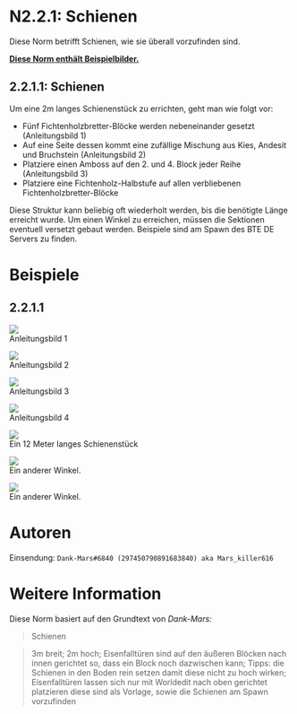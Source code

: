 # N2.2.1: Schienen

Diese Norm betrifft Schienen, wie sie überall vorzufinden sind.

**[Diese Norm enthält Beispielbilder.](#beispiele)**

## 2.2.1.1: Schienen
Um eine 2m langes Schienenstück zu errichten, geht man wie folgt vor:
* Fünf Fichtenholzbretter-Blöcke werden nebeneinander gesetzt (Anleitungsbild 1)
* Auf eine Seite dessen kommt eine zufällige Mischung aus Kies, Andesit und Bruchstein (Anleitungsbild 2)
* Platziere einen Amboss auf den 2. und 4. Block jeder Reihe (Anleitungsbild 3)
* Platziere eine Fichtenholz-Halbstufe auf allen verbliebenen Fichtenholzbretter-Blöcke

Diese Struktur kann beliebig oft wiederholt werden, bis die benötigte Länge erreicht wurde. Um einen Winkel zu erreichen, müssen die Sektionen eventuell versetzt gebaut werden. Beispiele sind am Spawn des BTE DE Servers zu finden.

# Beispiele

## 2.2.1.1

![](https://cdn.discordapp.com/attachments/707321226405871647/707323373507837962/2020-05-06_20.13.53.png)  
Anleitungsbild 1

![](https://cdn.discordapp.com/attachments/707321226405871647/707323374430453800/2020-05-06_20.15.43.png)  
Anleitungsbild 2

![](https://cdn.discordapp.com/attachments/707321226405871647/707323375621767239/2020-05-06_20.16.43.png)  
Anleitungsbild 3

![](https://cdn.discordapp.com/attachments/707321226405871647/707323376515022868/2020-05-06_20.17.42.png)  
Anleitungsbild 4

![](https://cdn.discordapp.com/attachments/707321226405871647/707321276276146256/2020-05-06_20.10.16.png)  
Ein 12 Meter langes Schienenstück

![](https://cdn.discordapp.com/attachments/707321226405871647/707321276792045598/2020-05-06_20.10.34.png)  
Ein anderer Winkel.

![](https://cdn.discordapp.com/attachments/707321226405871647/707321277559603260/2020-05-06_20.10.39.png)  
Ein anderer Winkel.

# Autoren

Einsendung: `Dank-Mars#6840 (297450790891683840) aka Mars_killer616`

# Weitere Information

Diese Norm basiert auf den Grundtext von _Dank-Mars:_

> Schienen

> 3m breit; 2m hoch; Eisenfalltüren sind auf den äußeren Blöcken nach innen gerichtet so, dass ein Block noch dazwischen kann; Tipps: die Schienen in den Boden rein setzen damit diese nicht zu hoch wirken; Eisenfalltüren lassen sich nur mit Worldedit nach oben gerichtet platzieren diese sind als Vorlage, sowie die Schienen am Spawn vorzufinden